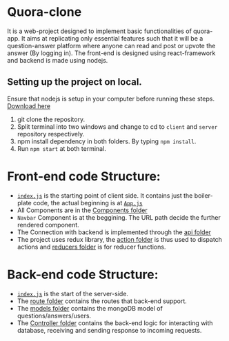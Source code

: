 # Quora-clone

It is a web-project designed to implement basic functionalities of quora-app. It aims at replicating only essential features 
such that it will be a question-answer platform where anyone can read and post or upvote the answer (By logging in). 
The front-end is designed using react-framework and backend is made using nodejs. 

## Setting up the project on local. 
Ensure that nodejs is setup in your computer before running these steps. [Download here](https://nodejs.org/en/)
1. git clone the repository. 
2. Split terminal into two windows and change to cd to `client` and `server` repository respectively.  
2. npm install dependency in both folders. By typing `npm install`.   
3. Run `npm start` at both terminal.


# Front-end code Structure: 
 -  [`index.js`](https://github.com/sg60692/Quora-clone/blob/master/client/src/index.js) is the starting point of client side. It contains just the boiler-plate code, the actual beginning is at [`App.js`](https://github.com/sg60692/Quora-clone/blob/master/client/src/App.js)
 -  All Components are in the [Components folder](https://github.com/sg60692/Quora-clone/tree/master/client/src/Components)
 - `Navbar` Component is at the beggining. The URL path decide the further rendered component. 
 -  The Connection with backend is implemented through the [api folder](https://github.com/sg60692/Quora-clone/tree/master/client/src/api)
 -  The project uses redux library, the [action folder](https://github.com/sg60692/Quora-clone/tree/master/client/src/actions) is thus used to dispatch actions and [reducers folder](https://github.com/sg60692/Quora-clone/tree/master/client/src/reducers) is for reducer functions. 

# Back-end code Structure: 
  - [`index.js`](https://github.com/sg60692/Quora-clone/blob/master/server/index.js) is the start of the server-side. 
  - The [route folder](https://github.com/sg60692/Quora-clone/tree/master/server/route) contains the routes that back-end support. 
  - The [models folder](https://github.com/sg60692/Quora-clone/tree/master/server/models) contains the mongoDB model of questions/answers/users. 
  - The [Controller folder](https://github.com/sg60692/Quora-clone/tree/master/server/Controller) contains the back-end logic for interacting with database, receiving and sending response to incoming requests. 


